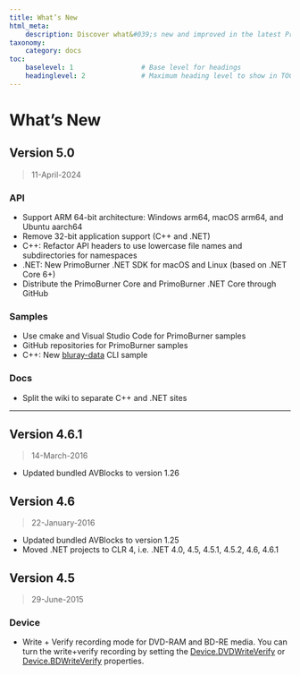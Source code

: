 ```yaml
---
title: What’s New
html_meta:
    description: Discover what&#039;s new and improved in the latest PrimoBurner version.
taxonomy:
    category: docs
toc:
    baselevel: 1                 # Base level for headings
    headinglevel: 2              # Maximum heading level to show in TOC    
---
```


# What’s New

## Version 5.0

> 11-April-2024

### API

* Support ARM 64-bit architecture: Windows arm64, macOS arm64, and Ubuntu aarch64 
* Remove 32-bit application support (C++ and .NET)
* C\+\+: Refactor API headers to use lowercase file names and subdirectories for namespaces
* .NET: New PrimoBurner .NET SDK for macOS and Linux (based on .NET Core 6+)
* Distribute the PrimoBurner Core and PrimoBurner .NET Core through GitHub

### Samples 

* Use cmake and Visual Studio Code for PrimoBurner samples
* GitHub repositories for PrimoBurner samples
* C\+\+: New [bluray-data](https://github.com/primoburner/primoburner-cpp/tree/main/samples/windows/bluray-data) CLI sample

### Docs

* Split the wiki to separate C\+\+ and .NET sites

---

## Version 4.6.1

> 14-March-2016

- Updated bundled AVBlocks to version 1.26

## Version 4.6

> 22-January-2016

- Updated bundled AVBlocks to version 1.25
- Moved .NET projects to CLR 4, i.e. .NET 4.0, 4.5, 4.5.1, 4.5.2, 4.6, 4.6.1

## Version 4.5

> 29-June-2015

### Device

- Write + Verify recording mode for DVD-RAM and BD-RE media. You can turn the write+verify recording by setting the [Device.DVDWriteVerify](http://doc.primoburner.com/net/latest/class_primo_software_1_1_burner_1_1_device.html#abb26ee446287fd69049e0ff4aa96b4a3) or [Device.BDWriteVerify](http://doc.primoburner.com/net/latest/class_primo_software_1_1_burner_1_1_device.html#acd7b4eb9b01d3b4e7295db396736c890) properties.

